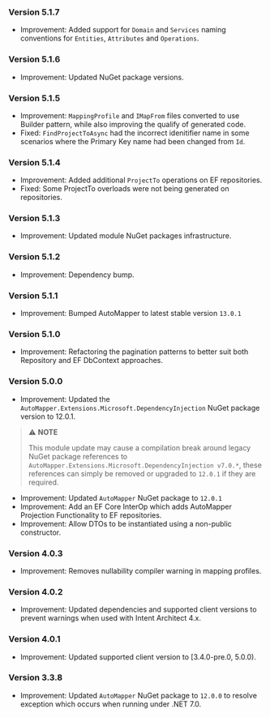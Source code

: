 ### Version 5.1.7

- Improvement: Added support for `Domain` and `Services` naming conventions for `Entities`, `Attributes` and `Operations`.

### Version 5.1.6

- Improvement: Updated NuGet package versions.

### Version 5.1.5

- Improvement: `MappingProfile` and `IMapFrom` files converted to use Builder pattern, while also improving the qualify of generated code.
- Fixed: `FindProjectToAsync` had the incorrect idenitifier name in some scenarios where the Primary Key name had been changed from `Id`.

### Version 5.1.4

- Improvement: Added additional `ProjectTo` operations on EF repositories.
- Fixed: Some ProjectTo overloads were not being generated on repositories.

### Version 5.1.3

- Improvement: Updated module NuGet packages infrastructure.

### Version 5.1.2

- Improvement: Dependency bump.

### Version 5.1.1

- Improvement: Bumped AutoMapper to latest stable version `13.0.1`

### Version 5.1.0

- Improvement: Refactoring the pagination patterns to better suit both Repository and EF DbContext approaches.

### Version 5.0.0

- Improvement: Updated the `AutoMapper.Extensions.Microsoft.DependencyInjection` NuGet package version to 12.0.1.

> ⚠️ **NOTE**
>
> This module update may cause a compilation break around legacy NuGet package references to `AutoMapper.Extensions.Microsoft.DependencyInjection v7.0.*`, these references can simply be removed or upgraded to `12.0.1` if they are required.

- Improvement: Updated `AutoMapper` NuGet package to `12.0.1` 
- Improvement: Add an EF Core InterOp which adds AutoMapper  Projection Functionality to EF repositories.
- Improvement: Allow DTOs to be instantiated using a non-public constructor.

### Version 4.0.3

- Improvement: Removes nullability compiler warning in mapping profiles.

### Version 4.0.2

- Improvement: Updated dependencies and supported client versions to prevent warnings when used with Intent Architect 4.x.

### Version 4.0.1

- Improvement: Updated supported client version to [3.4.0-pre.0, 5.0.0).

### Version 3.3.8

- Improvement: Updated `AutoMapper` NuGet package to `12.0.0` to resolve exception which occurs when running under .NET 7.0.
